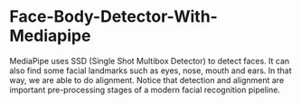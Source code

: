 # Face-Body-Detector-With-Mediapipe
 MediaPipe uses SSD (Single Shot Multibox Detector) to detect faces. It can also find some facial landmarks such as eyes, nose, mouth and ears. In that way, we are able to do alignment. Notice that detection and alignment are important pre-processing stages of a modern facial recognition pipeline.
